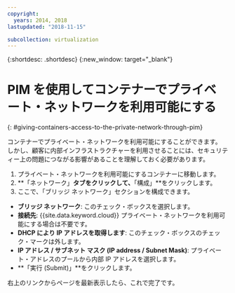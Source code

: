 ```yaml
---
copyright:
  years: 2014, 2018
lastupdated: "2018-11-15"

subcollection: virtualization
---
```

{:shortdesc: .shortdesc}
{:new_window: target="_blank"}

# PIM を使用してコンテナーでプライベート・ネットワークを利用可能にする
{: #giving-containers-access-to-the-private-network-through-pim}

コンテナーでプライベート・ネットワークを利用可能にすることができます。 しかし、顧客に内部インフラストラクチャーを利用させることには、セキュリティー上の問題につながる影響があることを理解しておく必要があります。

1. プライベート・ネットワークを利用可能にするコンテナーに移動します。
2. **「ネットワーク」**タブをクリックして、**「構成」**をクリックします。
3. ここで、「ブリッジ ネットワーク」セクションを構成できます。
  * **ブリッジ ネットワーク**: このチェック・ボックスを選択します。
  * **接続先**: {{site.data.keyword.cloud}} プライベート・ネットワークを利用可能にする場合は不要です。
  * **DHCP により IP アドレスを取得します**: このチェック・ボックスのチェック・マークは外します。
  * **IP アドレス / サブネット マスク (IP address / Subnet Mask)**: プライベート・アドレスのプールから内部 IP アドレスを選択します。
  * **「実行 (Submit)」**をクリックします。

右上のリンクからページを最新表示したら、これで完了です。
